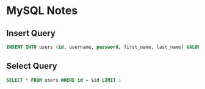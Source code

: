 # MySQL Notes

## Insert Query

```sql
INSERT INTO users (id, username, password, first_name, last_name) VALUES (NULL, 'abrar', 'abrar', 'Nazib', 'Abrar');
```

## Select Query

```sql
SELECT * FROM users WHERE id = $id LIMIT 1
```
